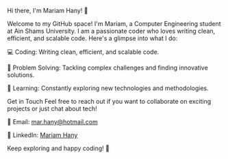 Hi there, I'm Mariam Hany! 👋

Welcome to my GitHub space! I'm Mariam, a Computer Engineering student at Ain Shams University. I am a passionate coder who loves writing clean, efficient, and scalable code. Here's a glimpse into what I do:

💻 Coding: Writing clean, efficient, and scalable code.

🧩 Problem Solving: Tackling complex challenges and finding innovative solutions.

🌱 Learning: Constantly exploring new technologies and methodologies.

Get in Touch
Feel free to reach out if you want to collaborate on exciting projects or just chat about tech!

📧 Email: mar.hany@hotmail.com

💼 LinkedIn: [Mariam Hany](https://www.linkedin.com/in/mariam-hany-a28a50277?utm_source=share&utm_campaign=share_via&utm_content=profile&utm_medium=android_app)

Keep exploring and happy coding! 🌟
